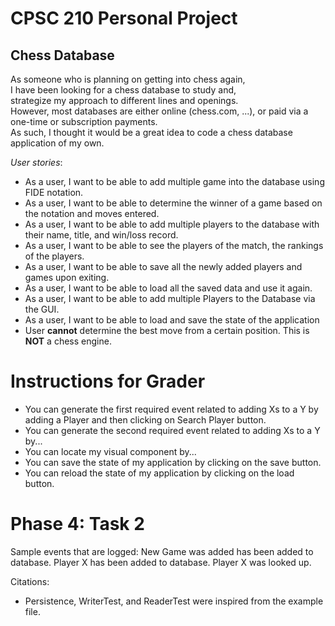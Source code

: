 # CPSC 210 Personal Project

## Chess Database 

As someone who is planning on getting into chess again,
<br> I have been looking for a chess database to study and,
<br> strategize my approach to different lines and openings.<br>
However, most databases are either online (chess.com, ...), or paid via a one-time or subscription payments.
<br>
As such, I thought it would be a great idea to code a chess database application of my own.<br>

*User stories*:
- As a user, I want to be able to add multiple game into the database using FIDE notation.
- As a user, I want to be able to determine the winner of a game based on the notation and moves entered.
- As a user, I want to be able to add multiple players to the database with their name, title, and win/loss record.
- As a user, I want to be able to see the players of the match, the rankings of the players.
- As a user, I want to be able to save all the newly added players and games upon exiting.
- As a user, I want to be able to load all the saved data and use it again.
- As a user, I want to be able to add multiple Players to the Database via the GUI.
- As a user, I want to be able to load and save the state of the application
- User **cannot** determine the best move from a certain position. This is **NOT** a chess engine.

# Instructions for Grader

- You can generate the first required event related to adding Xs to a Y by adding a Player and then clicking on Search Player button.
- You can generate the second required event related to adding Xs to a Y by...
- You can locate my visual component by...
- You can save the state of my application by clicking on the save button.
- You can reload the state of my application by clicking on the load button.

# Phase 4: Task 2
Sample events that are logged:
New Game was added has been added to database.
Player X has been added to database.
Player X was looked up.

Citations:
- Persistence, WriterTest, and ReaderTest were inspired from the example file.

